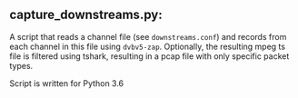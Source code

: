 capture_downstreams.py:
-----------------------

A script that reads a channel file (see `downstreams.conf`) and records from
each channel in this file using `dvbv5-zap`. Optionally, the resulting mpeg
ts file is filtered using tshark, resulting in a pcap file with only specific
packet types.

Script is written for Python 3.6
